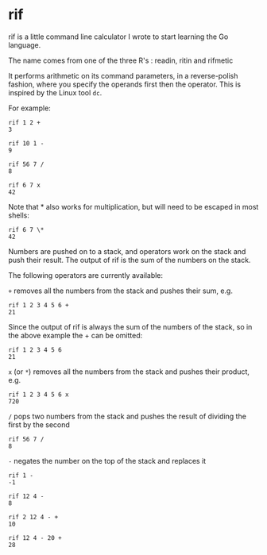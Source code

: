 # rif
rif is a little command line calculator I wrote to start learning the Go language.

The name comes from one of the three R's : readin, ritin and rifmetic

It performs arithmetic on its command parameters, in a reverse-polish fashion, where you specify the operands first then the operator. This is inspired by the Linux tool `dc`.

For example:

    rif 1 2 +
    3

    rif 10 1 -
    9

    rif 56 7 /
    8

    rif 6 7 x
    42

Note that * also works for multiplication, but will need to be escaped in most shells:

    rif 6 7 \*
    42

Numbers are pushed on to a stack, and operators work on the stack and push their result. The output of rif is the sum of the numbers on the stack.


The following operators are currently available:

`+` removes all the numbers from the stack and pushes their sum, e.g.

    rif 1 2 3 4 5 6 +
    21

Since the output of rif is always the sum of the numbers of the stack, so in the above example the + can be omitted:

    rif 1 2 3 4 5 6
    21


`x` (or `*`) removes all the numbers from the stack and pushes their product, e.g.

    rif 1 2 3 4 5 6 x
    720


`/` pops two numbers from the stack and pushes the result of dividing the first by the second

    rif 56 7 /
    8

`-` negates the number on the top of the stack and replaces it

    rif 1 -
    -1

    rif 12 4 -
    8

    rif 2 12 4 - +
    10

    rif 12 4 - 20 +
    28




